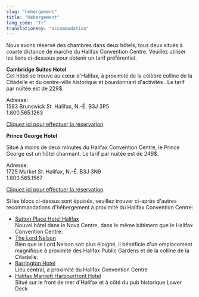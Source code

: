 ```yaml
---
slug: "hebergement"
title: "Hébergement"
lang_code: "fr"
translationKey: "accommodation"
---
```


Nous avons réservé des chambres dans deux hôtels, tous deux situés à courte distance de marche du Halifax Convention Centre. Veuillez utiliser les liens ci-dessous pour obtenir un tarif préférentiel. 

**Cambridge Suites Hotel**  
Cet hôtel se trouve au cœur d'Halifax, à proximité de la célèbre colline de la Citadelle et du centre-ville historique et bourdonnant d'activités . Le tarif par nuitée est de 229$. 

Adresse:  
1583 Brunswick St. Halifax, N.-É. B3J 3P5  
1.800.565.1263

[Cliquez ici pour effectuer la réservation](https://reservations.travelclick.com/13605?groupID=4213995). 

**Prince George Hotel**

Situé à moins de deux minutes du Halifax Convention Centre, le Prince George est un hôtel charmant. Le tarif par nuitée est de 249$. 

Adresse:  
1725 Market St. Halifax, N.-É. B3J 3N9  
1.800.565.1567

[Cliquez ici pour effectuer la réservation](https://reservations.travelclick.com/13608?groupID=4214004). 

Si les blocs ci-dessus sont épuisés, veuillez trouver ci-après d'autres recommandations d'hébergement à proximité du Halifax Convention Centre: 
* [Sutton Place Hotel Halifax](https://www.suttonplace.com/halifax?utm_source=google&utm_medium=maps&utm_campaign=halifax)  
  Nouvel hôtel dans le Nova Centre, dans le même bâtiment que le Halifax Convention Centre.  
* [The Lord Nelson](http://www.lordnelsonhotel.com/)  
  Bien que le Lord Nelson soit plus éloigné, il bénéficie d'un emplacement magnifique à proximité des Halifax Public Gardens et de la colline de la Citadelle.  
* [Barrington Hotel](https://www.thebarringtonhotel.ca/)  
  Lieu central, à proximité du Halifax Convention Centre  
* [Halifax Marriott Harbourfront Hotel](https://www.marriott.com/en-us/hotels/yhzmc-halifax-marriott-harbourfront-hotel/overview/?scid=f2ae0541-1279-4f24-b197-a979c79310b0)  
  Situé sur le front de mer d'Halifax et à côté du pub historique Lower Deck  